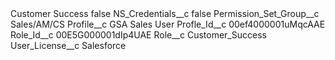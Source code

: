 <?xml version="1.0" encoding="UTF-8"?>
<CustomMetadata xmlns="http://soap.sforce.com/2006/04/metadata" xmlns:xsi="http://www.w3.org/2001/XMLSchema-instance" xmlns:xsd="http://www.w3.org/2001/XMLSchema">
    <label>Customer Success</label>
    <protected>false</protected>
    <values>
        <field>NS_Credentials__c</field>
        <value xsi:type="xsd:boolean">false</value>
    </values>
    <values>
        <field>Permission_Set_Group__c</field>
        <value xsi:type="xsd:string">Sales/AM/CS</value>
    </values>
    <values>
        <field>Profile__c</field>
        <value xsi:type="xsd:string">GSA Sales User</value>
    </values>
    <values>
        <field>Profle_Id__c</field>
        <value xsi:type="xsd:string">00ef4000001uMqcAAE</value>
    </values>
    <values>
        <field>Role_Id__c</field>
        <value xsi:type="xsd:string">00E5G000001dIp4UAE</value>
    </values>
    <values>
        <field>Role__c</field>
        <value xsi:type="xsd:string">Customer_Success</value>
    </values>
    <values>
        <field>User_License__c</field>
        <value xsi:type="xsd:string">Salesforce</value>
    </values>
</CustomMetadata>
